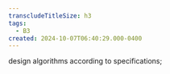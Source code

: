 ```yaml
---
transcludeTitleSize: h3
tags:
  - B3
created: 2024-10-07T06:40:29.000-0400
---
```

design algorithms according to specifications;